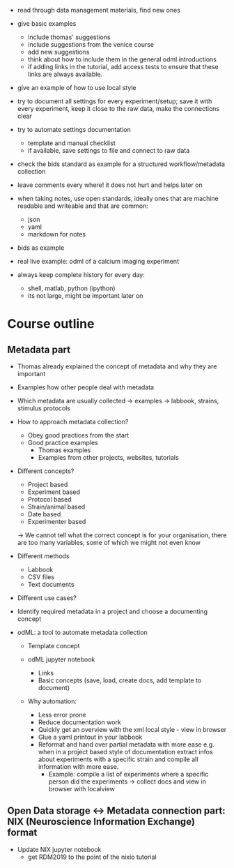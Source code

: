 - read through data management materials, find new ones
- give basic examples
  - include thomas' suggestions
  - include suggestions from the venice course
  - add new suggestions
  - think about how to include them in the general odml introductions
  - if adding links in the tutorial, add access tests to ensure that these links are always available.
- give an example of how to use local style

- try to document all settings for every experiment/setup; save it with every experiment, keep it close to the raw data, make the connections clear
- try to automate settings documentation
  - template and manual checklist
  - if available, save settings to file and connect to raw data

- check the bids standard as example for a structured workflow/metadata collection

- leave comments every where! it does not hurt and helps later on

- when taking notes, use open standards, ideally ones that are machine readable and writeable and that are common:
  - json
  - yaml
  - markdown for notes

- bids as example

- real live example: odml of a calcium imaging experiment

- always keep complete history for every day:
  - shell, matlab, python (ipython)
  - its not large, might be important later on


# Course outline

## Metadata part
- Thomas already explained the concept of metadata and why they are important

- Examples how other people deal with metadata

- Which metadata are usually collected -> examples -> labbook, strains, stimulus protocols

- How to approach metadata collection?
  - Obey good practices from the start
  - Good practice examples
    - Thomas examples
    - Examples from other projects, websites, tutorials

- Different concepts?
  - Project based
  - Experiment based
  - Protocol based
  - Strain/animal based
  - Date based
  - Experimenter based

  -> We cannot tell what the correct concept is for your organisation, there are too many variables, some of which we might not even know

- Different methods
  - Labbook
  - CSV files
  - Text documents

- Different use cases?

- Identify required metadata in a project and choose a documenting concept

- odML: a tool to automate metadata collection
  - Template concept

  - odML jupyter notebook
    - Links
    - Basic concepts (save, load, create docs, add template to document)

  - Why automation:
    - Less error prone
    - Reduce documentation work
    - Quickly get an overview with the xml local style - view in browser
    - Glue a yaml printout in your labbook  
    - Reformat and hand over partial metadata with more ease e.g. when in a project based style of documentation extract infos about experiments with a specific strain and compile all information with more ease.
      - Example: compile a list of experiments where a specific person did the experiments -> collect docs and view in browser with localview

## Open Data storage <-> Metadata connection part: NIX (Neuroscience Information Exchange) format

- Update NIX jupyter notebook
  - get RDM2019 to the point of the nixio tutorial
